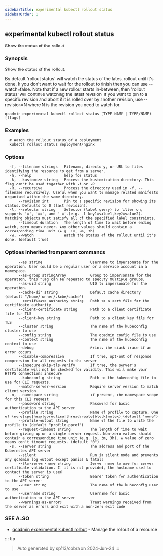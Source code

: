 ```yaml
---
sidebarTitle: experimental kubectl rollout status
sidebarOrder: 1
---
```


## experimental kubectl rollout status

Show the status of the rollout

### Synopsis

Show the status of the rollout.

 By default 'rollout status' will watch the status of the latest rollout until it's done. If you don't want to wait for the rollout to finish then you can use --watch=false. Note that if a new rollout starts in-between, then 'rollout status' will continue watching the latest revision. If you want to pin to a specific revision and abort if it is rolled over by another revision, use --revision=N where N is the revision you need to watch for.

```
qcadmin experimental kubectl rollout status (TYPE NAME | TYPE/NAME) [flags]
```

### Examples

```
  # Watch the rollout status of a deployment
  kubectl rollout status deployment/nginx
```

### Options

```
  -f, --filename strings   Filename, directory, or URL to files identifying the resource to get from a server.
  -h, --help               help for status
  -k, --kustomize string   Process the kustomization directory. This flag can't be used together with -f or -R.
  -R, --recursive          Process the directory used in -f, --filename recursively. Useful when you want to manage related manifests organized within the same directory.
      --revision int       Pin to a specific revision for showing its status. Defaults to 0 (last revision).
  -l, --selector string    Selector (label query) to filter on, supports '=', '==', and '!='.(e.g. -l key1=value1,key2=value2). Matching objects must satisfy all of the specified label constraints.
      --timeout duration   The length of time to wait before ending watch, zero means never. Any other values should contain a corresponding time unit (e.g. 1s, 2m, 3h).
  -w, --watch              Watch the status of the rollout until it's done. (default true)
```

### Options inherited from parent commands

```
      --as string                      Username to impersonate for the operation. User could be a regular user or a service account in a namespace.
      --as-group stringArray           Group to impersonate for the operation, this flag can be repeated to specify multiple groups.
      --as-uid string                  UID to impersonate for the operation.
      --cache-dir string               Default cache directory (default "/home/runner/.kube/cache")
      --certificate-authority string   Path to a cert file for the certificate authority
      --client-certificate string      Path to a client certificate file for TLS
      --client-key string              Path to a client key file for TLS
      --cluster string                 The name of the kubeconfig cluster to use
      --config string                  The qcadmin config file to use
      --context string                 The name of the kubeconfig context to use
      --debug                          Prints the stack trace if an error occurs
      --disable-compression            If true, opt-out of response compression for all requests to the server
      --insecure-skip-tls-verify       If true, the server's certificate will not be checked for validity. This will make your HTTPS connections insecure
      --kubeconfig string              Path to the kubeconfig file to use for CLI requests.
      --match-server-version           Require server version to match client version
  -n, --namespace string               If present, the namespace scope for this CLI request
      --password string                Password for basic authentication to the API server
      --profile string                 Name of profile to capture. One of (none|cpu|heap|goroutine|threadcreate|block|mutex) (default "none")
      --profile-output string          Name of the file to write the profile to (default "profile.pprof")
      --request-timeout string         The length of time to wait before giving up on a single server request. Non-zero values should contain a corresponding time unit (e.g. 1s, 2m, 3h). A value of zero means don't timeout requests. (default "0")
  -s, --server string                  The address and port of the Kubernetes API server
      --silent                         Run in silent mode and prevents any qcadmin log output except panics & fatals
      --tls-server-name string         Server name to use for server certificate validation. If it is not provided, the hostname used to contact the server is used
      --token string                   Bearer token for authentication to the API server
      --user string                    The name of the kubeconfig user to use
      --username string                Username for basic authentication to the API server
      --warnings-as-errors             Treat warnings received from the server as errors and exit with a non-zero exit code
```

### SEE ALSO

* [qcadmin experimental kubectl rollout](experimental_kubectl_rollout.md)	 - Manage the rollout of a resource

::: tip
>Auto generated by spf13/cobra on 2024-Jun-24
:::